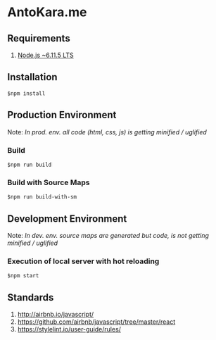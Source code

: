 # AntoKara.me

## Requirements

1. [Node.js ~6.11.5 LTS](https://nodejs.org/en/)

## Installation

`$npm install`

## Production Environment

Note: *In prod. env. all code (html, css, js) is getting minified / uglified*

### Build

`$npm run build`

### Build with Source Maps

`$npm run build-with-sm`

## Development Environment

Note: *In dev. env. source maps are generated but code, is not getting minified / uglified*

### Execution of local server with hot reloading

`$npm start`

## Standards

1. <http://airbnb.io/javascript/>
1. <https://github.com/airbnb/javascript/tree/master/react>
1. <https://stylelint.io/user-guide/rules/>
